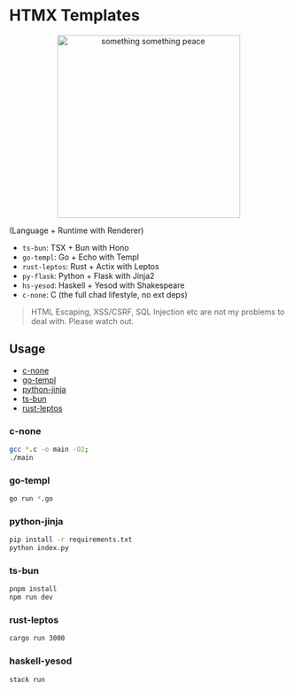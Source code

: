 # HTMX Templates

<div align="center">
  <img src="https://i.imgur.com/SqUo9lJ.png" width="330px" alt="something something peace">
</div>

(Language + Runtime with Renderer)
- `ts-bun`: TSX + Bun with Hono
- `go-templ`: Go + Echo with Templ
- `rust-leptos`: Rust + Actix with Leptos
- `py-flask`: Python + Flask with Jinja2
- `hs-yesod`: Haskell + Yesod with Shakespeare
- `c-none`: C (the full chad lifestyle, no ext deps)

> HTML Escaping, XSS/CSRF, SQL Injection etc are not my problems to deal with. Please watch out.

## Usage
- [c-none](#c-none)
- [go-templ](#go-templ)
- [python-jinja](#python-jinja)
- [ts-bun](#ts-bun)
- [rust-leptos](#rust-leptos)

### c-none
```sh
gcc *.c -o main -O2;
./main
```

### go-templ
```sh
go run *.go
```

### python-jinja
```sh
pip install -r requirements.txt
python index.py
```

### ts-bun
```sh
pnpm install
npm run dev
```

### rust-leptos
```sh
cargo run 3000
```

### haskell-yesod
```sh
stack run
```